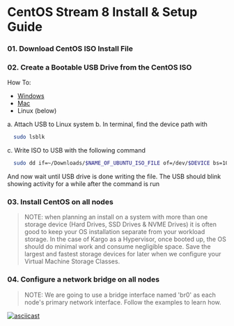 # CentOS Stream 8 Install & Setup Guide

### 01. Download CentOS ISO Install File
### 02. Create a Bootable USB Drive from the CentOS ISO
How To:
  - [Windows](https://docs.centos.org/en-US/centos/install-guide/Making_Media_USB_Windows/)
  - [Mac](https://docs.centos.org/en-US/centos/install-guide/Making_Media_USB_Mac/)
  - Linux (below)

  a. Attach USB to Linux system
  b. In terminal, find the device path with 
```sh
  sudo lsblk
```
  c. Write ISO to USB with the following command
```sh
  sudo dd if=~/Downloads/$NAME_OF_UBUNTU_ISO_FILE of=/dev/$DEVICE bs=1024k conv=sync status=progress
```
And now wait until USB drive is done writing the file. The USB should blink showing
activity for a while after the command is run

### 03. Install CentOS on all nodes
> NOTE: when planning an install on a system with more than one storage device 
> (Hard Drives, SSD Drives & NVME Drives) it is often good to keep your OS 
> installation separate from your workload storage. In the case of Kargo as a
> Hypervisor, once booted up, the OS should do minimal work and consume negligible
> space. Save the largest and fastest storage devices for later when we configure
> your Virtual Machine Storage Classes.

### 04. Configure a network bridge on all nodes
> NOTE: We are going to use a bridge interface named 'br0' as each node's primary
> network interface. Follow the examples to learn how.

[![asciicast](https://asciinema.org/a/ZAZRp5svrO288yhznO8IEgDmu.png)](https://asciinema.org/a/ZAZRp5svrO288yhznO8IEgDmu)
